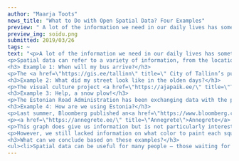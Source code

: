 ```yaml
---
author: "Maarja Toots"
news_title: "What to Do with Open Spatial Data? Four Examples"
preview: " A lot of the information we need in our daily lives has something to do with space or location. What’s the weather in Northern Estonia today? When will the next tram leave my station? What route should I take for work on a snowy day?"
preview_img: soidu.png
submitted: 2019/03/26
tags: ~
text: "<p>A lot of the information we need in our daily lives has something to do with space or location. What’s the weather in Northern Estonia today? When will the next tram leave my station? What route should I take for work on a snowy day? </p>
<p>Spatial data can refer to a variety of information, from the location of roads, cities and forests on a map up to the exact geographic coordinates of a specific object, such as the nearest shop or café. Since spatial data is vitally important for us, it is deemed one of the most valuable kinds of data with a huge reuse potential (see, for example, <a href=\"https://www.gov.uk/government/publications/open-data-charter/g8-open-data-charter-and-technical-annex\" title=\"G8 Open Data Charter\">G8 Open Data Charter</a>, or <a href=\"https://joinup.ec.europa.eu/sites/default/files/document/2014-06/ISA%20Programme%20-%202014%20-%20Report%20on%20high-value%20datasets%20from%20EU%20institutions.pdf\" title=\"European Commission 2014\">European Commission 2014</a>). Investments in spatial data are considered profitable to the extent that the UK hopes to <a href=\"https://www.ft.com/content/f337e75a-b4df-11e8-bbc3-ccd7de085ffe\" title=\" unlock up to £11 billion worth of economic value annually \"> unlock up to £11 billion worth of economic value annually </a> by increasing the use of geospatial data.</p><p> In Estonia, public access to spatial data is constantly improving and location-based data has already been put to good use. Let’s look at four real-life examples (though it must be said the last one has so far only remained an idea – we’ll explain why).</p> 
<h3> Example 1: When will my bus arrive?</h3>
<p>The <a href=\"https://gis.ee/tallinn\" title=\" City of Tallinn’s public transportation map\">City of Tallinn’s public transportation map</a> shows data on the location of all public transport stops and vehicles in real time. As a citizen, this allows me to receive real-time information on when the bus will reach my stop or where a trolleybus seems to have come off the wires. The data are updated every five seconds and a click on a bus on the interactive map shows me the <a href=\"https://transport.tallinn.ee/\" title=\"schedule\">schedule</a> of this bus line on the website of the Tallinn Transport Department (that’s also one of the map’s data sources). Users can choose to display the map either on HERE maps or Google’s base map.</p><p><img src=\"/img/blogi/blogposts/soidu.png\" style=\"width: 70%;\"></p><p><em>Source: screenshot from https://gis.ee/tallinn</em></p>
<h3>Example 2: What did my street look like in the olden days?</h3>
<p>The visual culture project <a href=\"https://ajapaik.ee/\" title=\"Timepatch\">Timepatch</a> (Ajapaik) driven by private initiative and enthusiasm, combines data from public sector databases (e.g. the <a href=\"https://www.muis.ee/\" title=\"Information System of Museums\">Information System of Museums</a>) as well as citizen-sourced photos and geo-data on a single map with the aim to capture the appearance of different buildings and locations throughout years and decades. If you live in an historic building, you can look up your house on the Timepatch map and see what it looked like 70 years ago. You can also take a quick photo of your street today, upload it and compare it to historical shots of the same place. Timepatch also includes a good number of photos about historical events, geo-tagged with the help of users. Want to see what an election poster on the window of a mall in Põlva looked like in 1989? Go and see!</p>
<h3>Example 3: Help, a snow plow!</h3>
<p>The Estonian Road Administration has been exchanging data with the popular drivers’ assistant <a href=\"https://www.waze.com/livemap\" title=\"Waze\">Waze</a> for more than four years. Thanks to the Road Administration’s data, Waze users know where streets are blocked or which roads are likely to be slippery on a winter morning. Since last winter, Waze users can also see Road Administration’s data about the location of slow-moving snow plows within a kilometer in real time. This allows the driver to pick another route and <a href=\"https://forte.delfi.ee/news/digi/wazei-hoiatusi-naitab-nuud-ka-tark-tee-portaalis?id=84813313\" title=\" reduces the need for dangerous overtaking \"> reduces the need for dangerous overtaking</a>. All this is possible thanks to their cooperation with the company Ecofleet, whose GPS tracking solution enables to monitor the movement of snow plows and spreaders. Data also moves the other way from Waze to the Road Administration. As one of the most recent developments, the warnings on <a href=\"https://www.mnt.ee/et/uudised/wazei-lisatud-liiklejate-hoiatused-jouavad-ka-tark-tee-portaali\" title=\"bad road and weather conditions\">bad road and weather conditions</a> that users submit to Waze can now also be seen on the Road Administration’s map application <a href=\"https://tarktee.ee/#/et\" title=\"Tark tee\">Tark tee</a>.</p>
<h3>Example 4: How are we using Estonia?</h3>
<p>Last summer, Bloomberg published an<a href=\"https://www.bloomberg.com/graphics/2018-us-land-use/\" title=\" article enriched with captivating visuals \"> article enriched with captivating visuals </a> about land use in the United States:</p><p><img src=\"/img/blogi/blogposts/map.png\" style=\"width: 70%;\"></p><p><em>Source: <a href=\"https://www.bloomberg.com/graphics/2018-us-land-use/\" title=\"Bloomberg\">Bloomberg</a>.</em>
<p><a href=\"https://annegrete.ee/\" title=\"Annegrete\">Annegrete</a> wanted to compile a similar overview of land use in Estonia. In order to do this, she needed to take a map of Estonia, divide it into squares and paint it based on the use of each piece of land. As the first step, Annegrete had a look at the Land Board’s land cadaster data, which contains information about the land use category of each cadaster. She found out that as much as 88 percent of Estonia is the so-called ‘profit-yielding land’ (land that can be used for agricultural production or forestry). Based on these data, she could draw a graph like this:</p><p><img src=\"/img/blogi/blogposts/maaamet.png\" style=\"width: 70%;\"></p><p><em>Source: <a href=\"https://geoportaal.maaamet.ee/index.php?lang_id=1&page_id=506&type=ky_so_ha&year=2019&month=2&group=0\" title=\"Estonian Land Board\">Estonian Land Board</a></em></p>
<p>This graph does give us information but is not particularly interesting even if you put it on a map. What we needed is more detailed information on which part of this land is forests, which part is agricultural land, what is being grown there and how it is distributed all over Estonia. For this, we also needed data from <a href=\"http://andmebaas.stat.ee/Index.aspx?DataSetCode=KK07#\" title=\"Statistics Estonia\">Statistics Estonia</a>. We learned that about two thirds of the profit-yielding land is actually forests and one third is crop and grassland. Now we could enhance the graph with more detailed information.</p>
<p>However, we still lacked information on what color to paint each square on the map of Estonia. We therefore need more detailed information on land use at the level of a single cadaster. Now the bad news – even when we combine the existing open data from the Land Board and Statistics Estonia we are not able to visualize land use the way Bloomberg did because data at this level of detail is simply not there. So, instead of a colorful map, we ended up with this lonely sad bar on a graph.</p>
<h3>What can we conclude based on these examples?</h3>
<ul><li>Spatial data can be useful for many people – those waiting for a bus, those interested in photography or simply citizens curious about the world around them.</li><li>Spatial data tends to be the most useful when you put it on a map.</li><li> In order to make useful maps, we need data at sufficient level of detail. Although public access to open spatial data has greatly improved in Estonia, not all good ideas can yet be put into practice due to lack of data.</li><li>The really valuable solutions are those that are co-created by various stakeholders, for instance when data from different sources are published on the same map and when public organizations, companies and citizens amicably share data and platforms.</li></ul>"
---
```

